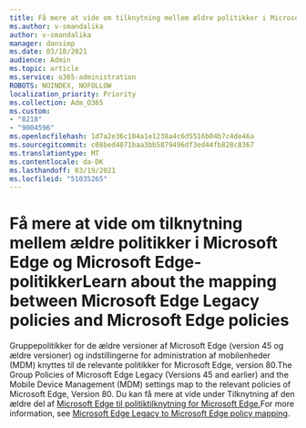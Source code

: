 ```yaml
---
title: Få mere at vide om tilknytning mellem ældre politikker i Microsoft Edge og Microsoft Edge-politikker
ms.author: v-smandalika
author: v-smandalika
manager: dansimp
ms.date: 03/18/2021
audience: Admin
ms.topic: article
ms.service: o365-administration
ROBOTS: NOINDEX, NOFOLLOW
localization_priority: Priority
ms.collection: Adm_O365
ms.custom:
- "8218"
- "9004596"
ms.openlocfilehash: 1d7a2e36c104a1e1238a4c6d5516b04b7c4de46a
ms.sourcegitcommit: c08bed4071baa3bb5879496df3ed44fb828c8367
ms.translationtype: MT
ms.contentlocale: da-DK
ms.lasthandoff: 03/19/2021
ms.locfileid: "51035265"
---
```

# <a name="learn-about--the-mapping-between-microsoft-edge-legacy-policies-and-microsoft-edge-policies"></a><span data-ttu-id="01038-102">Få mere at vide om tilknytning mellem ældre politikker i Microsoft Edge og Microsoft Edge-politikker</span><span class="sxs-lookup"><span data-stu-id="01038-102">Learn about  the mapping between Microsoft Edge Legacy policies and Microsoft Edge policies</span></span>

<span data-ttu-id="01038-103">Gruppepolitikker for de ældre versioner af Microsoft Edge (version 45 og ældre versioner) og indstillingerne for administration af mobilenheder (MDM) knyttes til de relevante politikker for Microsoft Edge, version 80.</span><span class="sxs-lookup"><span data-stu-id="01038-103">The Group Policies of Microsoft Edge Legacy (Versions 45 and earlier) and the Mobile Device Management (MDM) settings map to the relevant policies of Microsoft Edge, Version 80.</span></span> <span data-ttu-id="01038-104">Du kan få mere at vide under Tilknytning af den ældre del af [Microsoft Edge til politiktilknytning for Microsoft Edge.](https://docs.microsoft.com/deployedge/microsoft-edge-policy-map-legacy-to-newedge)</span><span class="sxs-lookup"><span data-stu-id="01038-104">For more information, see [Microsoft Edge Legacy to Microsoft Edge policy mapping](https://docs.microsoft.com/deployedge/microsoft-edge-policy-map-legacy-to-newedge).</span></span>
